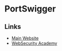 # PortSwigger

## Links

- [Main Website](https://portswigger.net/)
- [WebSecurity Academy](https://portswigger.net/web-security)
